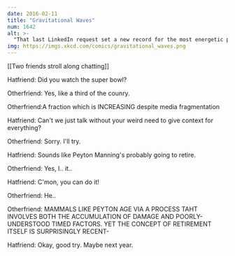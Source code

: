 ```yaml
---
date: 2016-02-11
title: "Gravitational Waves"
num: 1642
alt: >-
  "That last LinkedIn request set a new record for the most energetic physical event ever observed. Maybe we should respond." "Nah."
img: https://imgs.xkcd.com/comics/gravitational_waves.png
---
```

[[Two friends stroll along chatting]]

Hatfriend: Did you watch the super bowl?

Otherfriend: Yes, like a third of the counry.

Otherfriend:A fraction which is INCREASING despite media fragmentation

Hatfriend: Can't we just talk without your weird need to give context for everything?

Otherfriend: Sorry. I'll try.

Hatfriend: Sounds like Peyton Manning's probably going to retire.

Otherfriend: Yes, I.. it..

Hatfriend: C'mon, you can do it!

Otherfriend: He..

Otherfriend: MAMMALS LIKE PEYTON AGE VIA A PROCESS TAHT INVOLVES BOTH THE ACCUMULATION OF DAMAGE AND POORLY-UNDERSTOOD TIMED FACTORS. YET THE CONCEPT OF RETIREMENT ITSELF IS SURPRISINGLY RECENT-

Hatfriend: Okay, good try. Maybe next year.

